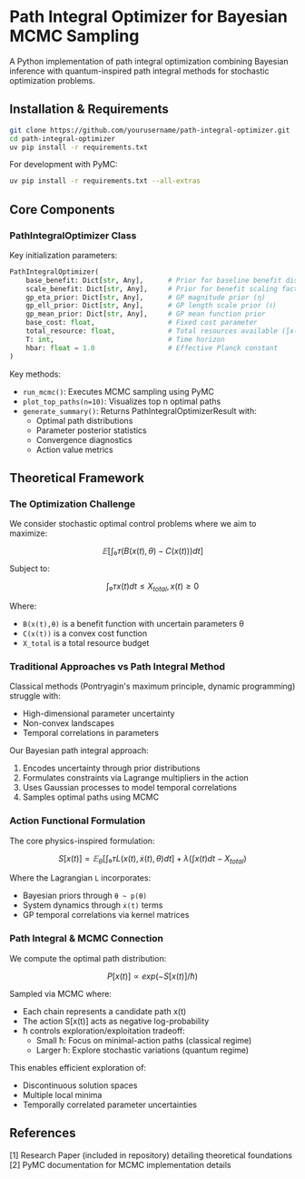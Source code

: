 # Path Integral Optimizer for Bayesian MCMC Sampling

A Python implementation of path integral optimization combining Bayesian inference with quantum-inspired path integral methods for stochastic optimization problems.

## Installation & Requirements

```bash
git clone https://github.com/yourusername/path-integral-optimizer.git
cd path-integral-optimizer
uv pip install -r requirements.txt
```

For development with PyMC:
```bash
uv pip install -r requirements.txt --all-extras
```

## Core Components

### PathIntegralOptimizer Class

Key initialization parameters:
```python
PathIntegralOptimizer(
    base_benefit: Dict[str, Any],      # Prior for baseline benefit distribution
    scale_benefit: Dict[str, Any],     # Prior for benefit scaling factor
    gp_eta_prior: Dict[str, Any],      # GP magnitude prior (η)
    gp_ell_prior: Dict[str, Any],      # GP length scale prior (ℓ)
    gp_mean_prior: Dict[str, Any],     # GP mean function prior
    base_cost: float,                  # Fixed cost parameter
    total_resource: float,             # Total resources available (∫x(t)dt ≤ X)
    T: int,                            # Time horizon
    hbar: float = 1.0                  # Effective Planck constant
)
```

Key methods:
- `run_mcmc()`: Executes MCMC sampling using PyMC
- `plot_top_paths(n=10)`: Visualizes top n optimal paths
- `generate_summary()`: Returns PathIntegralOptimizerResult with:
  - Optimal path distributions
  - Parameter posterior statistics
  - Convergence diagnostics
  - Action value metrics

## Theoretical Framework

### The Optimization Challenge
We consider stochastic optimal control problems where we aim to maximize:

```math
𝔼[∫₀ᴛ (B(x(t),θ) - C(x(t))) dt]
```

Subject to:
```math
∫₀ᴛ x(t) dt ≤ X_{total},  x(t) ≥ 0
```

Where:
- `B(x(t),θ)` is a benefit function with uncertain parameters θ
- `C(x(t))` is a convex cost function
- `X_total` is a total resource budget

### Traditional Approaches vs Path Integral Method
Classical methods (Pontryagin's maximum principle, dynamic programming) struggle with:
- High-dimensional parameter uncertainty
- Non-convex landscapes
- Temporal correlations in parameters

Our Bayesian path integral approach:
1. Encodes uncertainty through prior distributions
2. Formulates constraints via Lagrange multipliers in the action
3. Uses Gaussian processes to model temporal correlations
4. Samples optimal paths using MCMC

### Action Functional Formulation
The core physics-inspired formulation:

```math
S[x(t)] = 𝔼_θ[∫₀ᴛ L(x(t), ẋ(t), θ) dt] + λ(∫x(t)dt - X_{total})
```

Where the Lagrangian `L` incorporates:
- Bayesian priors through `θ ~ p(θ)`
- System dynamics through `ẋ(t)` terms
- GP temporal correlations via kernel matrices

### Path Integral & MCMC Connection
We compute the optimal path distribution:

```math
P[x(t)] ∝ exp(-S[x(t)]/ħ)
```

Sampled via MCMC where:
- Each chain represents a candidate path x(t)
- The action S[x(t)] acts as negative log-probability
- ħ controls exploration/exploitation tradeoff:
  - Small ħ: Focus on minimal-action paths (classical regime)
  - Larger ħ: Explore stochastic variations (quantum regime)

This enables efficient exploration of:
- Discontinuous solution spaces
- Multiple local minima
- Temporally correlated parameter uncertainties

## References

[1] Research Paper (included in repository) detailing theoretical foundations
[2] PyMC documentation for MCMC implementation details
